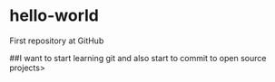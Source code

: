 # hello-world
First repository at GitHub

##I want to start learning git and also start to commit to open source projects>



